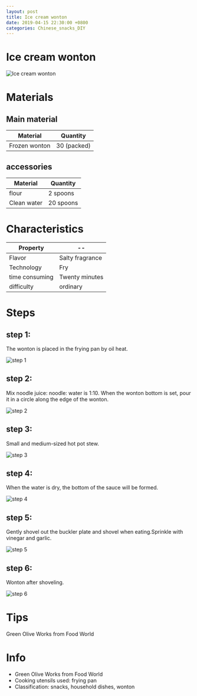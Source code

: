 ```yaml
---
layout: post
title: Ice cream wonton
date: 2019-04-15 22:30:00 +0800
categories: Chinese_snacks_DIY
---
```


# Ice cream wonton

![Ice cream wonton]({{site.baseurl}}/img/406003/406003.jpg)

# Materials


## Main material

Material|Quantity
--|--
Frozen wonton|30 (packed)

## accessories

Material|Quantity
--|--
flour|2 spoons
Clean water|20 spoons

# Characteristics

Property|--
--|--
Flavor|Salty fragrance
Technology|Fry
time consuming|Twenty minutes
difficulty|ordinary

# Steps

## step 1:

The wonton is placed in the frying pan by oil heat.

![step 1]({{site.baseurl}}/img/406003/1.jpg)

## step 2:

Mix noodle juice: noodle: water is 1:10. When the wonton bottom is set, pour it in a circle along the edge of the wonton.

![step 2]({{site.baseurl}}/img/406003/2.jpg)

## step 3:

Small and medium-sized hot pot stew.

![step 3]({{site.baseurl}}/img/406003/3.jpg)

## step 4:

When the water is dry, the bottom of the sauce will be formed.

![step 4]({{site.baseurl}}/img/406003/4.jpg)

## step 5:

Gently shovel out the buckler plate and shovel when eating.Sprinkle with vinegar and garlic.

![step 5]({{site.baseurl}}/img/406003/5.jpg)

## step 6:

Wonton after shoveling.

![step 6]({{site.baseurl}}/img/406003/6.jpg)

# Tips

Green Olive Works from Food World

# Info

- Green Olive Works from Food World
- Cooking utensils used: frying pan
- Classification: snacks, household dishes, wonton